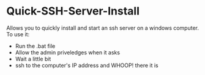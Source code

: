 # Quick-SSH-Server-Install
 Allows you to quickly install and start an ssh server on a windows computer. 
 To use it:
 - Run the .bat file
 - Allow the admin priveledges when it asks
 - Wait a little bit
 - ssh to the computer's IP address and WHOOP! there it is
